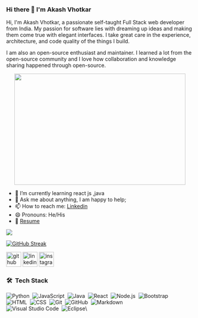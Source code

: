 ### Hi there 👋 I'm Akash Vhotkar


Hi, I'm Akash Vhotkar, a passionate self-taught Full Stack web developer  from India. My passion for software lies with dreaming up ideas and making them come true with elegant interfaces. I take great care in the experience, architecture, and code quality of the things I build.


I am also an open-source enthusiast and maintainer. I learned a lot from the open-source community and I love how collaboration and knowledge sharing happened through open-source.


<p align="center">
  <img width="460" height="300" src="https://github.com/abhisheknaiidu/abhisheknaiidu/raw/master/code.gif?raw=true">
</p>

- 🌱 I’m currently learning react js ,java
- 💬 Ask me about  anything, I am happy to help;
- 📫 How to reach me: [Linkedin](https://www.linkedin.com/in/akash-vhotkar-b16b62195)
- 😄 Pronouns: He/His
- 📝 [Resume](https://drive.google.com/file/d/1qlaCgsDL_noat67-u90MZl9dZhpioxky/view?usp=sharing)



<img src= "https://github-readme-stats.vercel.app/api?username=akash-vhotkar&&show_icons=true&title_color=ffffff&icon_color=bb2acf&text_color=daf7dc&bg_color=151515" />

[![GitHub Streak](http://github-readme-streak-stats.herokuapp.com?user=akash-vhotkar&theme=dark)](https://git.io/streak-stats)




[<img src='https://cdn.jsdelivr.net/npm/simple-icons@3.0.1/icons/github.svg' alt='github' height='40'>](https://github.com/akash-vhotkar)  [<img src='https://cdn.jsdelivr.net/npm/simple-icons@3.0.1/icons/linkedin.svg' alt='linkedin' target="_blank" height='40'>](www.linkedin.com/in/akash-vhotkar-b16b62195
)  [<img src='https://cdn.jsdelivr.net/npm/simple-icons@3.0.1/icons/instagram.svg' alt='instagram' height='40'>](https://www.instagram.com/akash_vhotkar/)  




### 🛠 &nbsp;Tech Stack

![Python](https://img.shields.io/badge/-Python-05122A?style=flat&logo=python)&nbsp;
![JavaScript](https://img.shields.io/badge/-JavaScript-05122A?style=flat&logo=javascript)&nbsp;
![Java](https://img.shields.io/badge/-Java-05122A?style=flat&logo=Java&logoColor=FFA518)&nbsp;
![React](https://img.shields.io/badge/-React-05122A?style=flat&logo=react)&nbsp;
![Node.js](https://img.shields.io/badge/-Node.js-05122A?style=flat&logo=node.js)&nbsp;
![Bootstrap](https://img.shields.io/badge/-Bootstrap-05122A?style=flat&logo=bootstrap&logoColor=563D7C)\
![HTML](https://img.shields.io/badge/-HTML-05122A?style=flat&logo=HTML5)&nbsp;
![CSS](https://img.shields.io/badge/-CSS-05122A?style=flat&logo=CSS3&logoColor=1572B6)&nbsp;
![Git](https://img.shields.io/badge/-Git-05122A?style=flat&logo=git)&nbsp;
![GitHub](https://img.shields.io/badge/-GitHub-05122A?style=flat&logo=github)&nbsp;
![Markdown](https://img.shields.io/badge/-Markdown-05122A?style=flat&logo=markdown)\
![Visual Studio Code](https://img.shields.io/badge/-Visual%20Studio%20Code-05122A?style=flat&logo=visual-studio-code&logoColor=007ACC)&nbsp;
![Eclipse](https://img.shields.io/badge/-Eclipse-05122A?style=flat&logo=eclipse-ide&logoColor=2C2255)\

